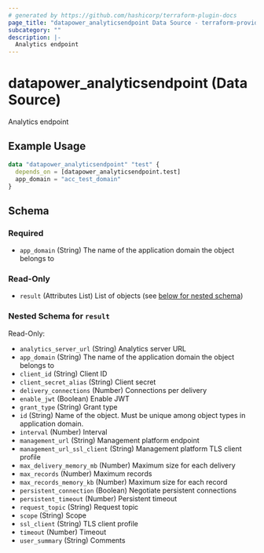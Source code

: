 ```yaml
---
# generated by https://github.com/hashicorp/terraform-plugin-docs
page_title: "datapower_analyticsendpoint Data Source - terraform-provider-datapower"
subcategory: ""
description: |-
  Analytics endpoint
---
```


# datapower_analyticsendpoint (Data Source)

Analytics endpoint

## Example Usage

```terraform
data "datapower_analyticsendpoint" "test" {
  depends_on = [datapower_analyticsendpoint.test]
  app_domain = "acc_test_domain"
}
```

<!-- schema generated by tfplugindocs -->
## Schema

### Required

- `app_domain` (String) The name of the application domain the object belongs to

### Read-Only

- `result` (Attributes List) List of objects (see [below for nested schema](#nestedatt--result))

<a id="nestedatt--result"></a>
### Nested Schema for `result`

Read-Only:

- `analytics_server_url` (String) Analytics server URL
- `app_domain` (String) The name of the application domain the object belongs to
- `client_id` (String) Client ID
- `client_secret_alias` (String) Client secret
- `delivery_connections` (Number) Connections per delivery
- `enable_jwt` (Boolean) Enable JWT
- `grant_type` (String) Grant type
- `id` (String) Name of the object. Must be unique among object types in application domain.
- `interval` (Number) Interval
- `management_url` (String) Management platform endpoint
- `management_url_ssl_client` (String) Management platform TLS client profile
- `max_delivery_memory_mb` (Number) Maximum size for each delivery
- `max_records` (Number) Maximum records
- `max_records_memory_kb` (Number) Maximum size for each record
- `persistent_connection` (Boolean) Negotiate persistent connections
- `persistent_timeout` (Number) Persistent timeout
- `request_topic` (String) Request topic
- `scope` (String) Scope
- `ssl_client` (String) TLS client profile
- `timeout` (Number) Timeout
- `user_summary` (String) Comments
